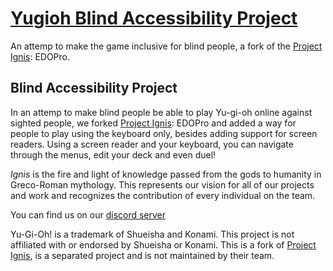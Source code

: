 # [Yugioh Blind Accessibility Project](https://github.com/IanCicoloMarques/edopro-blind-accessibility)

An attemp to make the game inclusive for blind people, a fork of the [Project Ignis](https://github.com/ProjectIgnis): EDOPro.

## Blind Accessibility Project

In an attemp to make blind people be able to play Yu-gi-oh online against sighted people, we forked [Project Ignis](https://github.com/ProjectIgnis): EDOPro and added a way for people to play using the keyboard only, besides adding support for screen readers.
Using a screen reader and your keyboard, you can navigate through the menus, edit your deck and even duel!

_Ignis_ is the fire and light of knowledge passed from the gods to humanity in Greco-Roman mythology.
This represents our vision for all of our projects and work and recognizes the contribution of every individual on the team.

You can find us on our [discord server](https://discord.gg/4zKcttmtu4)

Yu-Gi-Oh! is a trademark of Shueisha and Konami. This project is not affiliated with or endorsed by Shueisha or Konami.
This is a fork of [Project Ignis](https://github.com/ProjectIgnis), is a separated project and is not maintained by their team.
